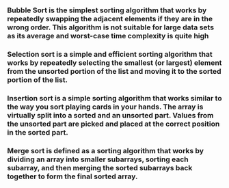 ### Bubble Sort is the simplest sorting algorithm that works by repeatedly swapping the adjacent elements if they are in the wrong order. This algorithm is not suitable for large data sets as its average and worst-case time complexity is quite high

### Selection sort is a simple and efficient sorting algorithm that works by repeatedly selecting the smallest (or largest) element from the unsorted portion of the list and moving it to the sorted portion of the list.

### Insertion sort is a simple sorting algorithm that works similar to the way you sort playing cards in your hands. The array is virtually split into a sorted and an unsorted part. Values from the unsorted part are picked and placed at the correct position in the sorted part.

### Merge sort is defined as a sorting algorithm that works by dividing an array into smaller subarrays, sorting each subarray, and then merging the sorted subarrays back together to form the final sorted array.

